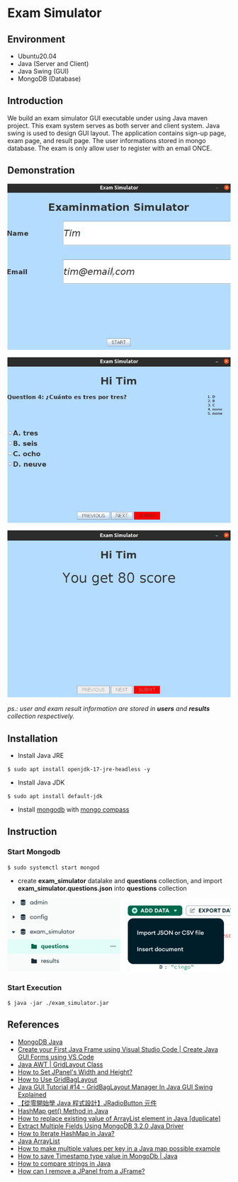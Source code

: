 # Exam Simulator

## Environment
- Ubuntu20.04
- Java (Server and Client)
- Java Swing (GUI)
- MongoDB (Database)

## Introduction

We build an exam simulator GUI executable under using Java maven project. This exam system serves as both server and client system. Java swing is used to design GUI layout. The application contains sign-up page, exam page, and result page. The user informations stored in mongo database. The exam is only allow user to register with an email ONCE.

## Demonstration

![Signup page](./docs/signup.png)

![Exam page](./docs/exam.png)

![Result page](./docs/result.png)

*ps.: user and exam result information are stored in **users** and **results** collection respectively.*

## Installation

- Install Java JRE

```
$ sudo apt install openjdk-17-jre-headless -y
```

- Install Java JDK

```
$ sudo apt install default-jdk
```

- Install [mongodb](https://www.mongodb.com/docs/manual/tutorial/install-mongodb-on-ubuntu/) with [mongo compass](https://www.mongodb.com/docs/compass/current/install/)

## Instruction

### Start Mongodb

```
$ sudo systemctl start mongod
```

- create **exam_simulator** datalake and **questions** collection, and import **exam_simulator.questions.json** into
**questions** collection

!["questions" collection](./docs/import_questions.png)

### Start Execution

```
$ java -jar ./exam_simulator.jar
```

## References
- [MongoDB Java](https://www.runoob.com/mongodb/mongodb-java.html)
- [Create your First Java Frame using Visual Studio Code | Create Java GUI Forms using VS Code](https://www.youtube.com/watch?v=5G2XM1nlX5Q)
- [Java AWT | GridLayout Class](https://www.geeksforgeeks.org/java-awt-gridlayout-class/)
- [How to Set JPanel's Width and Height?](https://stackoverflow.com/questions/5921175/how-to-set-jpanels-width-and-height)
- [How to Use GridBagLayout](https://docs.oracle.com/javase/tutorial/uiswing/layout/gridbag.html)
- [Java GUI Tutorial #14 - GridBagLayout Manager In Java GUI Swing Explained](https://www.youtube.com/watch?v=NJjXTzEwU1s)
- [【從零開始學 Java 程式設計】JRadioButton 元件](https://tw-hkt.blogspot.com/2019/06/java-jradiobutton.html)
- [HashMap get() Method in Java](https://www.geeksforgeeks.org/hashmap-get-method-in-java/)
- [How to replace existing value of ArrayList element in Java [duplicate]](https://stackoverflow.com/questions/23981008/how-to-replace-existing-value-of-arraylist-element-in-java)
- [Extract Multiple Fields Using MongoDB 3.2.0 Java Driver](https://stackoverflow.com/questions/34695546/extract-multiple-fields-using-mongodb-3-2-0-java-driver)
- [How to Iterate HashMap in Java?](https://www.geeksforgeeks.org/how-to-iterate-hashmap-in-java/)
- [Java ArrayList](https://www.runoob.com/java/java-arraylist.html)
- [How to make multiple values per key in a Java map possible example](https://www.theserverside.com/blog/Coffee-Talk-Java-News-Stories-and-Opinions/How-to-make-multiple-values-per-key-in-a-Java-map-possible)
- [How to save Timestamp type value in MongoDb | Java](https://stackoverflow.com/questions/27895955/how-to-save-timestamp-type-value-in-mongodb-java)
- [How to compare strings in Java](https://sentry.io/answers/how-to-compare-strings-in-java/)
- [How can I remove a JPanel from a JFrame?](https://stackoverflow.com/questions/2501861/how-can-i-remove-a-jpanel-from-a-jframe)